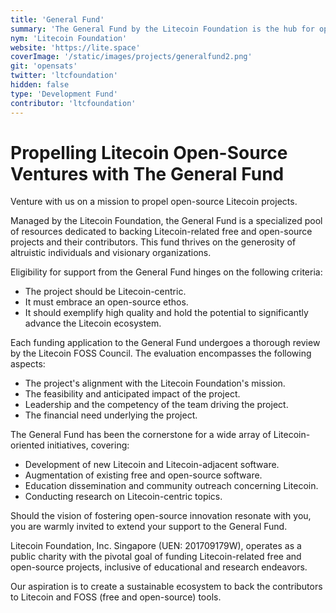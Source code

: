 ```yaml
---
title: 'General Fund'
summary: 'The General Fund by the Litecoin Foundation is the hub for open-source Litecoin ventures. With a focus on quality and innovation, it invites supporters to join its mission in reshaping the Litecoin landscape.'
nym: 'Litecoin Foundation'
website: 'https://lite.space'
coverImage: '/static/images/projects/generalfund2.png'
git: 'opensats'
twitter: 'ltcfoundation'
hidden: false
type: 'Development Fund'
contributor: 'ltcfoundation'
---
```


# **Propelling Litecoin Open-Source Ventures with The General Fund**

Venture with us on a mission to propel open-source Litecoin projects.

Managed by the Litecoin Foundation, the General Fund is a specialized pool of resources dedicated to backing Litecoin-related free and open-source projects and their contributors. This fund thrives on the generosity of altruistic individuals and visionary organizations.

Eligibility for support from the General Fund hinges on the following criteria:

- The project should be Litecoin-centric.
- It must embrace an open-source ethos.
- It should exemplify high quality and hold the potential to significantly advance the Litecoin ecosystem.

Each funding application to the General Fund undergoes a thorough review by the Litecoin FOSS Council. The evaluation encompasses the following aspects:

- The project's alignment with the Litecoin Foundation's mission.
- The feasibility and anticipated impact of the project.
- Leadership and the competency of the team driving the project.
- The financial need underlying the project.

The General Fund has been the cornerstone for a wide array of Litecoin-oriented initiatives, covering:

- Development of new Litecoin and Litecoin-adjacent software.
- Augmentation of existing free and open-source software.
- Education dissemination and community outreach concerning Litecoin.
- Conducting research on Litecoin-centric topics.

Should the vision of fostering open-source innovation resonate with you, you are warmly invited to extend your support to the General Fund.

Litecoin Foundation, Inc. Singapore (UEN: 201709179W), operates as a public charity with the pivotal goal of funding Litecoin-related free and open-source projects, inclusive of educational and research endeavors.

Our aspiration is to create a sustainable ecosystem to back the contributors to Litecoin and FOSS (free and open-source) tools.
